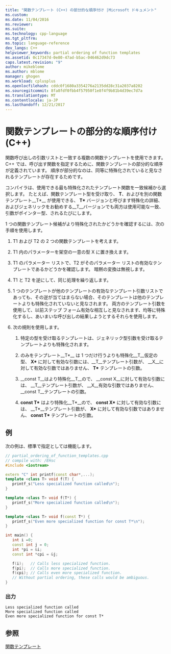 ```yaml
---
title: "関数テンプレート (C++) の部分的な順序付け |Microsoft ドキュメント"
ms.custom: 
ms.date: 11/04/2016
ms.reviewer: 
ms.suite: 
ms.technology: cpp-language
ms.tgt_pltfrm: 
ms.topic: language-reference
dev_langs: C++
helpviewer_keywords: partial ordering of function templates
ms.assetid: 0c17347d-0e80-47ad-b5ac-046462d9dc73
caps.latest.revision: "9"
author: mikeblome
ms.author: mblome
manager: ghogen
ms.workload: cplusplus
ms.openlocfilehash: cddc0f1680a3354276a2135dd28c31a2037a8202
ms.sourcegitcommit: 8fa8fdf0fbb4f57950f1e8f4f9b81b4d39ec7d7a
ms.translationtype: MT
ms.contentlocale: ja-JP
ms.lasthandoff: 12/21/2017
---
```

# <a name="partial-ordering-of-function-templates-c"></a>関数テンプレートの部分的な順序付け (C++)

関数呼び出しの引数リストと一致する複数の関数テンプレートを使用できます。 C++ では、呼び出す関数を指定するために、関数テンプレートの部分的な順序が定義されています。 順序が部分的なのは、同等に特殊化されていると見なされるテンプレートが存在するためです。

コンパイラは、使用できる最も特殊化されたテンプレート関数を一致候補から選択します。 たとえば、関数テンプレート型を受け取り、 __T__、およびを別の関数テンプレート__T\*__ が使用できる、 __T\*__ バージョンと呼びます特殊化の詳細、およびジェネリックをお勧めする__T__バージョンでも両方は使用可能な一致、引数がポインター型、されるたびにします。

1 つの関数テンプレート候補がより特殊化されたかどうかを確認するには、次の手順を使用します。

1. T1 および T2 の 2 つの関数テンプレートを考えます。

2. T1 内のパラメーターを架空の一意の型 X に置き換えます。

3. T1 のパラメーター リストで、T2 がそのパラメーター リストの有効なテンプレートであるかどうかを確認します。 暗黙の変換は無視します。

4. T1 と T2 を逆にして、同じ処理を繰り返します。

5. 1 つのテンプレートが他のテンプレートの有効なテンプレート引数リストであっても、その逆が当てはまらない場合、そのテンプレートは他のテンプレートよりも特殊化されていないと見なされます。 両方のテンプレート引数を使用して、以前ステップ フォーム有効な相互しと見なされます、均等に特殊化するし、あいまいな呼び出しの結果しようとするそれらを使用します。

6. 次の規則を使用します。

     1. 特定の型を受け取るテンプレートは、ジェネリック型引数を受け取るテンプレートよりも特殊化されます。

     2. のみをテンプレート__T\*__ は 1 つだけ行うよりも特殊化__T__仮定の型、 __X\*__ に対して有効な引数には、__T__テンプレート引数が、 __X__に対して有効な引数ではありません、 __T\*__ テンプレートの引数。

     3. __const T__はより特殊化__T__ので、 __const X__に対して有効な引数には、 __T__テンプレート引数が、 __X__有効な引数ではありません、 __const T__テンプレートの引数。

     4. __const T\*__ はより特殊化__T\*__ので、 __const X\*__ に対して有効な引数には、 __T\*__テンプレート引数が、 __X\*__ に対して有効な引数ではありません、 __const T\*__ テンプレートの引数。

## <a name="example"></a>例

次の例は、標準で指定としては機能します。

```cpp
// partial_ordering_of_function_templates.cpp
// compile with: /EHsc
#include <iostream>

extern "C" int printf(const char*,...);
template <class T> void f(T) {
   printf_s("Less specialized function called\n");
}

template <class T> void f(T*) {
   printf_s("More specialized function called\n");
}

template <class T> void f(const T*) {
   printf_s("Even more specialized function for const T*\n");
}

int main() {
   int i =0;
   const int j = 0;
   int *pi = &i;
   const int *cpi = &j;

   f(i);   // Calls less specialized function.
   f(pi);  // Calls more specialized function.
   f(cpi); // Calls even more specialized function.
   // Without partial ordering, these calls would be ambiguous.
}
```  
  
### <a name="output"></a>出力  
  
```  
Less specialized function called  
More specialized function called  
Even more specialized function for const T*  
```  
  
## <a name="see-also"></a>参照

[関数テンプレート](../cpp/function-templates.md)
